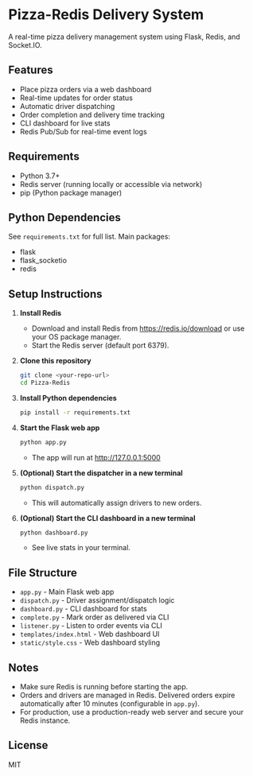 # Pizza-Redis Delivery System

A real-time pizza delivery management system using Flask, Redis, and Socket.IO.

## Features
- Place pizza orders via a web dashboard
- Real-time updates for order status
- Automatic driver dispatching
- Order completion and delivery time tracking
- CLI dashboard for live stats
- Redis Pub/Sub for real-time event logs

## Requirements
- Python 3.7+
- Redis server (running locally or accessible via network)
- pip (Python package manager)

## Python Dependencies
See `requirements.txt` for full list. Main packages:
- flask
- flask_socketio
- redis

## Setup Instructions

1. **Install Redis**
   - Download and install Redis from https://redis.io/download or use your OS package manager.
   - Start the Redis server (default port 6379).

2. **Clone this repository**
   ```bash
   git clone <your-repo-url>
   cd Pizza-Redis
   ```

3. **Install Python dependencies**
   ```bash
   pip install -r requirements.txt
   ```

4. **Start the Flask web app**
   ```bash
   python app.py
   ```
   - The app will run at http://127.0.0.1:5000

5. **(Optional) Start the dispatcher in a new terminal**
   ```bash
   python dispatch.py
   ```
   - This will automatically assign drivers to new orders.

6. **(Optional) Start the CLI dashboard in a new terminal**
   ```bash
   python dashboard.py
   ```
   - See live stats in your terminal.

## File Structure
- `app.py` - Main Flask web app
- `dispatch.py` - Driver assignment/dispatch logic
- `dashboard.py` - CLI dashboard for stats
- `complete.py` - Mark order as delivered via CLI
- `listener.py` - Listen to order events via CLI
- `templates/index.html` - Web dashboard UI
- `static/style.css` - Web dashboard styling

## Notes
- Make sure Redis is running before starting the app.
- Orders and drivers are managed in Redis. Delivered orders expire automatically after 10 minutes (configurable in `app.py`).
- For production, use a production-ready web server and secure your Redis instance.

## License
MIT
